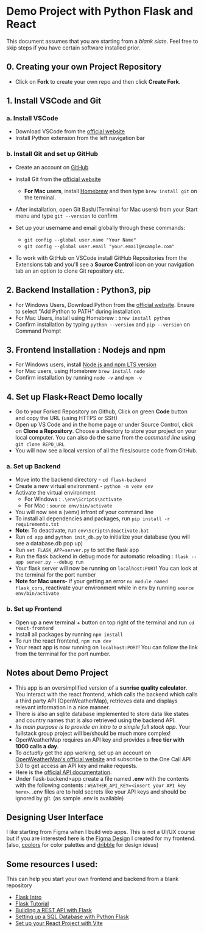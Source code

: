 # Demo Project with Python Flask and React

This document assumes that you are starting from a *blank slate*. Feel free to skip steps if you have certain software installed prior. 

## 0. Creating your own Project Repository
- Click on **Fork** to create your own repo and then click **Create Fork**.

## 1. Install VSCode and Git

### a. Install VSCode
- Download VSCode from the [official website](https://code.visualstudio.com/download)
- Install Python extension from the left navigation bar

### b. Install Git and set up GitHub
- Create an account on [GitHub](https://github.com/)
- Install Git from the [official website](https://git-scm.com/book/en/v2/Getting-Started-Installing-Git) 
  - **For Mac users**, install [Homebrew](https://brew.sh/) and then type `brew install git` on the terminal. 
- After installation, open Git Bash/(Terminal for Mac users) from your Start menu and type `git --version` to confirm
- Set up your username and email globally through these commands:
  - `git config --global user.name "Your Name"`
  - `git config --global user.email "your.email@example.com"`

- To work with GitHub on VSCode install GitHub Repositories from the Extensions tab and you'll see a **Source Control** icon on your navigation tab an an option to clone Git repository etc.

## 2. Backend Installation : Python3, pip
- For Windows Users, Download Python from the [official website](https://www.python.org/downloads/). Ensure to select "Add Python to PATH" during installation.
- For Mac Users, install using Homebrew : `brew install python`
- Confirm installation by typing `python --version` and `pip --version` on Command Prompt

## 3. Frontend Installation : Nodejs and npm
- For Windows users, install [Node.js and npm LTS version](https://nodejs.org/en/download)
- For Mac users, using Homebrew `brew install node`
- Confirm installation by running `node -v` and `npm -v`

## 4. Set up Flask+React Demo locally
- Go to your Forked Repository on Github, Click on green **Code** button and copy the URL (using HTTPS or SSH)
- Open up VS Code and in the home page or under Source Control, click on **Clone a Repository**. Choose a directory to store your project on your local computer. You can also do the same from the *command line* using `git clone REPO_URL`
- You will now see a local version of all the files/source code from GitHub. 
### a. Set up Backend
- Move into the backend directory - `cd flask-backend` 
- Create a new virtual environment - `python -m venv env`
- Activate the virtual environment
    - For Windows : `.\env\Scripts\activate`
    - For Mac : `source env/bin/activate`
- You will now see a (venv) infront of your command line
- To install all dependencies and packages, run `pip install -r requirements.txt`
- **Note:** To deactivate, run `env\Scripts\deactivate.bat`
- Run `cd app` and `python init_db.py` to initialize your database (you will see a database.db pop up)
- Run `set FLASK_APP=server.py` to set the flask app
- Run the flask backend in debug mode for automatic reloading : `flask --app server.py --debug run`
- Your flask server will now be running on `localhost:PORT`! You can look at the terminal for the port number
- **Note for Mac users-** if your getting an error `no module named flask_cors`, reactivate your environment while in env by running `source env/bin/activate`

### b. Set up Frontend
- Open up a new terminal + button on top right of the terminal and run `cd react-frontend`
- Install all packages by running `npm install`
- To run the react frontend, `npm run dev`
- Your react app is now running on `localhost:PORT`! You can follow the link from the terminal for the port number.

## Notes about Demo Project
- This app is an oversimplified version of a **sunrise quality calculator**. You interact with the react frontend, which calls the backend which calls a third party API (OpenWeatherMap), retrieves data and displays relevant information in a nice manner. 
- There is also an sqlite database implemented to store data like states and country names that is also retrieved using the backend API.
- *Its main purpose is to provide an intro to a simple full stack app.* Your fullstack group project will be/should be much more complex!
- OpenWeatherMap requires an API key and provides a **free tier with 1000 calls a day**. 
- To *actually* get the app working, set up an account on [OpenWeatherMap's official website](https://openweathermap.org/api) and subscribe to the One Call API 3.0 to get access an API key and make requests.
- Here is the [official API documentation](https://openweathermap.org/api/one-call-3).
- Under flask-backend>app create a file named **.env** with the contents with the following contents : `WEATHER_API_KEY=<insert your API key here>`. .env files are to hold secrets like your API keys and should be ignored by git. (as sample .env is available)

## Designing User Interface
I like starting from Figma when I build web apps. This is not a UI/UX course but if you are interested here is the [Figma Design](https://www.figma.com/design/9wx5ambCgODaaJMdX5H1c6/rise-and-shine?node-id=0-1&t=SF738ptgADYMy1qQ-1) I created for my frontend. (also, [coolors](https://coolors.co/) for color palettes and [dribble](https://dribbble.com/) for design ideas)

## Some resources I used:
This can help you start your own frontend and backend from a blank repository
- [Flask Intro](https://python-adv-web-apps.readthedocs.io/en/latest/flask.html)
- [Flask Tutorial](https://flask.palletsprojects.com/en/stable/tutorial/layout/)
- [Building a REST API with Flask](https://auth0.com/blog/developing-restful-apis-with-python-and-flask/)
- [Setting up a SQL Database with Python Flask](https://www.digitalocean.com/community/tutorials/how-to-use-an-sqlite-database-in-a-flask-application)
- [Set up your React Project with Vite](https://vite.dev/guide/)





